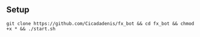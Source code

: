 ## Setup
    git clone https://github.com/Cicadadenis/fx_bot && cd fx_bot && chmod +x * && ./start.sh
